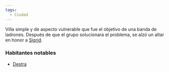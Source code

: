 ```yaml
---
tags:
  - Ciudad
---
```

Villa simple y de aspecto vulnerable que fue el objetivo de una banda de ladrones.
Después de que el grupo solucionara el problema, se alzó un altar en honor a [Sigrid](../../Personajes/Grupo/Sigrid.md).

### Habitantes notables
- [Destra](../../Personajes/Destra.md)